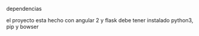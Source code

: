 dependencias

el proyecto esta hecho con angular 2 y flask
debe tener instalado python3, pip y bowser
